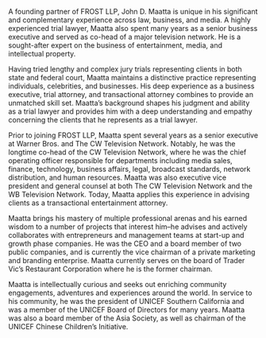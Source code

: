 A founding partner of FROST LLP, John D. Maatta is unique in his significant and complementary experience across law, business, and media. A highly experienced trial lawyer, Maatta also spent many years as a senior business executive and served as co-head of a major television network. He is a sought-after expert on the business of entertainment, media, and intellectual property.

Having tried lengthy and complex jury trials representing clients in both state and federal court, Maatta maintains a distinctive practice representing individuals, celebrities, and businesses. His deep experience as a business executive, trial attorney, and transactional attorney combines to provide an unmatched skill set. Maatta’s background shapes his judgment and ability as a trial lawyer and provides him with a deep understanding and empathy concerning the clients that he represents as a trial lawyer.

Prior to joining FROST LLP, Maatta spent several years as a senior executive at Warner Bros. and The CW Television Network. Notably, he was the longtime co-head of the CW Television Network, where he was the chief operating officer responsible for departments including media sales, finance, technology, business affairs, legal, broadcast standards, network distribution, and human resources. Maatta was also executive vice president and general counsel at both The CW Television Network and the WB Television Network. Today, Maatta applies this experience in advising clients as a transactional entertainment attorney.

Maatta brings his mastery of multiple professional arenas and his earned wisdom to a number of projects that interest him–he advises and actively collaborates with entrepreneurs and management teams at start-up and growth phase companies. He was the CEO and a board member of two public companies, and is currently the vice chairman of a private marketing and branding enterprise. Maatta currently serves on the board of Trader Vic’s Restaurant Corporation where he is the former chairman.

Maatta is intellectually curious and seeks out enriching community engagements, adventures and experiences around the world. In service to his community, he was the president of UNICEF Southern California and was a member of the UNICEF Board of Directors for many years. Maatta was also a board member of the Asia Society, as well as chairman of the UNICEF Chinese Children’s Initiative.